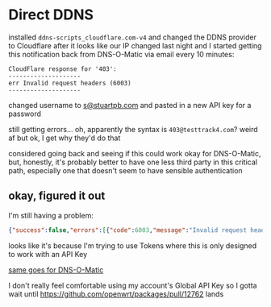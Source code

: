 # Direct DDNS

installed `ddns-scripts_cloudflare.com-v4` and changed the DDNS provider to Cloudflare after it looks like our IP changed last night and I started getting this notification back from DNS-O-Matic via email every 10 minutes:

```
CloudFlare response for '403':
--------------------
err Invalid request headers (6003)
--------------------
```

changed username to s@stuartpb.com and pasted in a new API key for a password

still getting errors... oh, apparently the syntax is `403@testtrack4.com`? weird af but ok, I get why they'd do that

considered going back and seeing if this could work okay for DNS-O-Matic, but, honestly, it's probably better to have one less third party in this critical path, especially one that doesn't seem to have sensible authentication

## okay, figured it out

I'm still having a problem:

```json
{"success":false,"errors":[{"code":6003,"message":"Invalid request headers","error_chain":[{"code":6103,"message":"Invalid format for X-Auth-Key header"}]}],"messages":[],"result":null}
```

looks like it's because I'm trying to use Tokens where this is only designed to work with an API Key

[same goes for DNS-O-Matic](https://support.cloudflare.com/hc/en-us/articles/360020524512-Manage-dynamic-IPs-in-Cloudflare-DNS-programmatically#h_161458650101544484552881)

I don't really feel comfortable using my account's Global API Key so I gotta wait until https://github.com/openwrt/packages/pull/12762 lands
